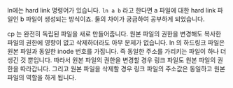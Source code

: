 ln에는 hard link 명령어가 있습니다.
`ln a b` 라고 한다면 a 파일에 대한 hard link 파일인 b 파일이 생성되는 방식이죠.
둘의 차이가 궁금하여 공부하게 되었습니다.

cp 는 완전히 독립된 파일을 새로 만들어줍니다. 원본 파일의 권한을 변경해도 복사한 파일의 권한에 영향이 없고 삭제하더라도 아무 문제가 없습니다.
ln 의 하드링크 파일은 원본 파일과 동일한 inode 번호를 가집니다. 즉 동일한 주소를 가리키는 파일이 하나 더 생긴 것 뿐입니다. 따라서 원본 파일의 권한을 변경할 경우 링크 파일도 원본 파일의 권한을 따라갑니다. 그리고 원본 파일을 삭제할 경우 링크 파일의 주소값은 동일하고 원본 파일의 역할을 하게 됩니다.